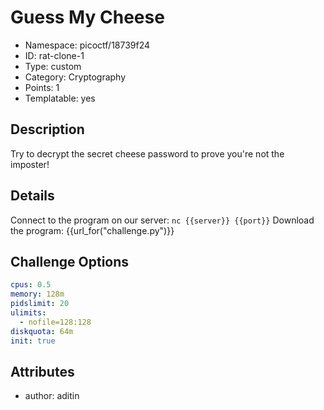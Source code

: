 # Guess My Cheese

- Namespace: picoctf/18739f24
- ID: rat-clone-1
- Type: custom
- Category: Cryptography
- Points: 1
- Templatable: yes


## Description

Try to decrypt the secret cheese password to prove you're not the imposter!

## Details

Connect to the program on our server: `nc {{server}} {{port}}`
Download the program: {{url_for("challenge.py")}}

## Challenge Options

```yaml
cpus: 0.5
memory: 128m
pidslimit: 20
ulimits:
  - nofile=128:128
diskquota: 64m
init: true
```

## Attributes

- author: aditin
